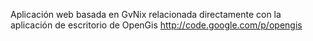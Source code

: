 Aplicación web basada en GvNix relacionada directamente con la aplicación de escritorio de OpenGis http://code.google.com/p/opengis